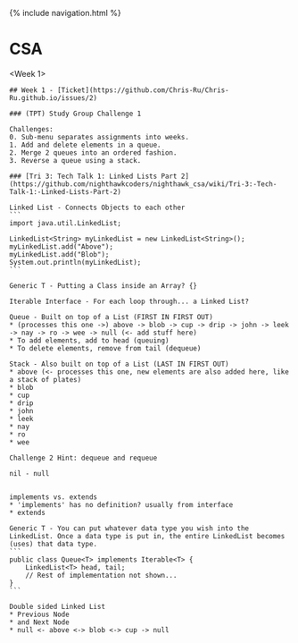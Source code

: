 {% include navigation.html %}

# CSA

<Week 1>

    ## Week 1 - [Ticket](https://github.com/Chris-Ru/Chris-Ru.github.io/issues/2)

    ### (TPT) Study Group Challenge 1

    Challenges:
    0. Sub-menu separates assignments into weeks.
    1. Add and delete elements in a queue.
    2. Merge 2 queues into an ordered fashion.
    3. Reverse a queue using a stack.

    ### [Tri 3: Tech Talk 1: Linked Lists Part 2](https://github.com/nighthawkcoders/nighthawk_csa/wiki/Tri-3:-Tech-Talk-1:-Linked-Lists-Part-2)

    Linked List - Connects Objects to each other
    ```
    import java.util.LinkedList;

    LinkedList<String> myLinkedList = new LinkedList<String>();
    myLinkedList.add("Above");
    myLinkedList.add("Blob");
    System.out.println(myLinkedList);
    ```

    Generic T - Putting a Class inside an Array? {}

    Iterable Interface - For each loop through... a Linked List?

    Queue - Built on top of a List (FIRST IN FIRST OUT)
    * (processes this one ->) above -> blob -> cup -> drip -> john -> leek -> nay -> ro -> wee -> null (<- add stuff here)
    * To add elements, add to head (queuing)
    * To delete elements, remove from tail (dequeue)

    Stack - Also built on top of a List (LAST IN FIRST OUT)
    * above (<- processes this one, new elements are also added here, like a stack of plates)
    * blob
    * cup
    * drip
    * john
    * leek
    * nay
    * ro
    * wee

    Challenge 2 Hint: dequeue and requeue

    nil - null


    implements vs. extends
    * 'implements' has no definition? usually from interface
    * extends

    Generic T - You can put whatever data type you wish into the LinkedList. Once a data type is put in, the entire LinkedList becomes (uses) that data type.
    ```
    public class Queue<T> implements Iterable<T> {
        LinkedList<T> head, tail;
        // Rest of implementation not shown...
    }
    ```

    Double sided Linked List
    * Previous Node
    * and Next Node
    * null <- above <-> blob <-> cup -> null
</details>
